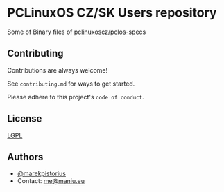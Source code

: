 # PCLinuxOS CZ/SK Users repository
Some of Binary files of [pclinuxoscz/pclos-specs](https://github.com/pclinuxoscz/pclos-specs)

## Contributing

Contributions are always welcome!

See `contributing.md` for ways to get started.

Please adhere to this project's `code of conduct`.
  
## License

[LGPL](https://choosealicense.com/licenses/lgpl/)

  
## Authors

- [@marekpistorius](https://www.github.com/marekpistorius)
- Contact: me@maniu.eu

  
